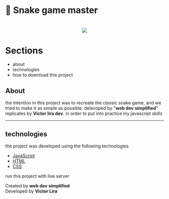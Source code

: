 # 🐍 Snake game master

<h1 align="center">
   <img src="https://ik.imagekit.io/mcvhbcq4zu/Animated_GIF-downsized_large__4__FD9AGokKJ.gif">
</h1>

# Sections
- about
- technologies
- how to download this project
##  About

the intention in this project was to recreate the classic snake game, and we tried to make it as simple as possible. delevoped by "**web dev simplified**" replicates by **Victor lira dev**. in order to put into practice my javascript skills

---
 
 ## technologies
the project was developed using the following technologies
- [JavaScript](https://www.javascript.com/)
- [HTML](https://developer.mozilla.org/en-US/docs/Web/HTML)
- [CSS](https://developer.mozilla.org/en-US/docs/Web/CSS)

run this project with live server

Created by **web dev simplified** <br>
Developed by **Victor Lira**
